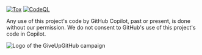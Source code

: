 [![Tox](https://github.com/Tiernan8r/py_photo_manager/actions/workflows/tox.yml/badge.svg)](https://github.com/Tiernan8r/py_photo_manager/actions/workflows/tox.yml)
[![CodeQL](https://github.com/Tiernan8r/py_photo_manager/actions/workflows/codeql-analysis.yml/badge.svg)](https://github.com/Tiernan8r/py_photo_manager/actions/workflows/codeql-analysis.yml)

Any use of this project's code by GitHub Copilot, past or present, is done
without our permission.  We do not consent to GitHub's use of this project's
code in Copilot.

![Logo of the GiveUpGitHub campaign](https://sfconservancy.org/img/GiveUpGitHub.png)
